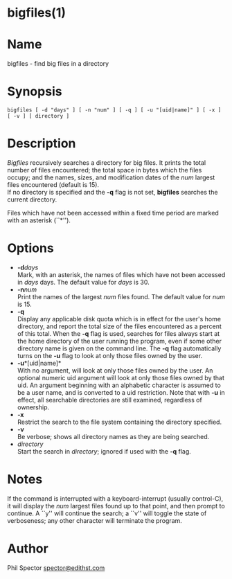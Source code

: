 # bigfiles(1)

# Name 

bigfiles - find big files in a directory

# Synopsis

```
bigfiles [ -d "days" ] [ -n "num" ] [ -q ] [ -u "[uid|name]" ] [ -x ] [ -v ] [ directory ]
```

# Description

*Bigfiles*
recursively searches a directory for big files.
It prints the total number of files encountered; the total
space in bytes which the files occupy; and the
names, sizes, and  modification dates of the *num* largest
files encountered (default is 15).  
If no directory is specified and the **-q** flag is not set, 
**bigfiles** searches the current directory.

Files which have not been accessed within a fixed time period
are marked with an asterisk (\`\`*'').

# Options


* **-d***days*  
  Mark, with an asterisk, the names of files which have not been accessed
  in *days* days.  The default value for *days* is 30.
* **-n***num*  
  Print the names of the largest *num* files found.  The default
  value for *num* is 15.
* **-q**  
  Display any applicable disk quota which is in effect for the user's
  home directory, and report the total size of the files encountered
  as a percent of this total.  When the **-q** flag is used, searches
  for files always start at the home directory of the user running
  the program, even if some other directory name is given on the 
  command line.  The **-q** flag automatically turns on the **-u**
  flag to look at only those files owned by the user.
* **-u***[uid|name]*  
  With no argument, will look at only those files owned by the user.
  An optional numeric uid argument will look at only those files owned
  by that uid.  An argument beginning with an alphabetic character is
  assumed to be a user name, and is converted to a uid restriction.
  Note that with **-u** in effect, all searchable directories are still
  examined, regardless of ownership.
* **-x**  
  Restrict the search to the file system containing the directory
  specified.
* **-v**  
  Be verbose; shows all directory names as they are being searched.
* *directory*  
  Start the search in *directory*; ignored if used with the **-q**
  flag.

# Notes

If the command is interrupted with a keyboard-interrupt (usually control-C),
it will display the *num* largest files found up to that point,
and then prompt to continue.  A \`\`y'' will continue the search;
a \`\`v'' will toggle the state of verboseness; any other character will
terminate the program.

# Author

Phil Spector <spector@edithst.com>
